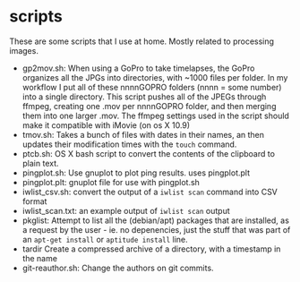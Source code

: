scripts
=======
These are some scripts that I use at home. Mostly related to processing images.

- gp2mov.sh: When using a GoPro to take timelapses, the GoPro organizes all 
             the JPGs into directories, with ~1000 files per folder. In my 
             workflow I put all of these nnnnGOPRO folders (nnnn = some number)
             into a single directory. This script pushes all of the JPEGs
             through ffmpeg, creating one .mov per nnnnGOPRO folder, and then
             merging them into one larger .mov. The ffmpeg settings used in
             the script should make it compatible with iMovie (on os X 10.9)
- tmov.sh: Takes a bunch of files with dates in their names, an then updates
             their modification times with the `touch` command.
- ptcb.sh: OS X bash script to convert the contents of the clipboard to plain text.
- pingplot.sh: Use gnuplot to plot ping results. uses pingplot.plt
- pingplot.plt: gnuplot file for use with pingplot.sh
- iwlist_csv.sh: convert the output of a `iwlist scan` command into CSV format
- iwlist_scan.txt: an example output of `iwlist scan` output
- pkglist: Attempt to list all the (debian/apt) packages that are installed, as
           a request by the user - ie. no depenencies, just the stuff that was
           part of an `apt-get install` or `aptitude install` line.
- tardir   Create a compressed archive of a directory, with a timestamp in the name
- git-reauthor.sh: Change the authors on git commits.
